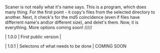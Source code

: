 Scaner is not really what it's name says. This is a program, which does many thing. For the first point - it copy's files
from the selected directory to another. Next, it check's for the md5 coincidence (even if files have differrent name's 
and\or different size), and delet's them. Now, it is everything. More options coming soon!
/////
>
| 1.0.0 | First public version |
>
| 1.0.1 | Selectons of what needs to be done | COMING SOON
